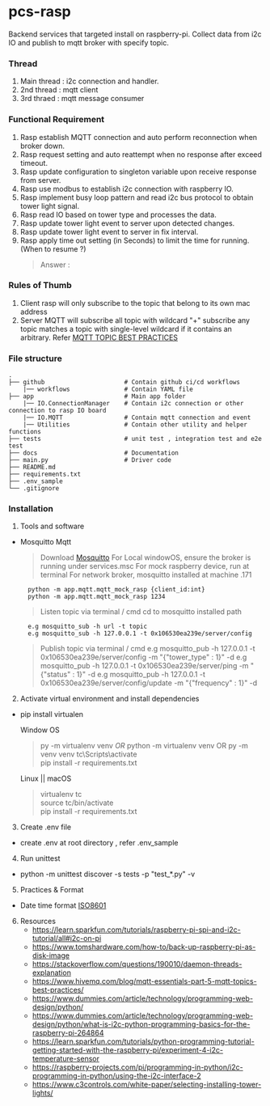 # pcs-rasp
Backend services that targeted install on raspberry-pi. Collect data from i2c IO and publish to mqtt broker with specify topic. 


### Thread
1. Main thread : i2c connection and handler.
2. 2nd thread : mqtt client
3. 3rd thraed : mqtt message consumer

### Functional Requirement
1. Rasp establish MQTT connection and auto perform reconnection when broker down.
2. Rasp request setting and auto reattempt when no response after exceed timeout.
3. Rasp update configuration to singleton variable upon receive response from server.
4. Rasp use modbus to establish i2c connection with raspberry IO.
5. Rasp implement busy loop pattern and read i2c bus protocol to obtain tower light signal.
6. Rasp read IO based on tower type and processes the data.
7. Rasp update tower light event to server upon detected changes.
8. Rasp update tower light event to server in fix interval.
9. Rasp apply time out setting (in Seconds) to limit the time for running. (When to resume ?)
    > Answer :

 
### Rules of Thumb
1. Client rasp will only subscribe to the topic that belong to its own mac address
2. Server MQTT will subscribe all topic with wildcard "+" subscribe any topic matches a topic with single-level wildcard if it contains an arbitrary. Refer [MQTT TOPIC BEST PRACTICES](https://www.hivemq.com/blog/mqtt-essentials-part-5-mqtt-topics-best-practices/)

### File structure
    .
    ├── github                      # Contain github ci/cd workflows
        |── workflows               # Contain YAML file
    ├── app                         # Main app folder
        |── IO.ConnectionManager    # Contain i2c connection or other connection to rasp IO board
        |── IO.MQTT                 # Contain mqtt connection and event
        |── Utilities               # Contain other utility and helper functions 
    ├── tests                       # unit test , integration test and e2e test
    ├── docs                        # Documentation
    ├── main.py                     # Driver code
    ├── README.md
    ├── requirements.txt
    ├── .env_sample
    └── .gitignore

### Installation
1. Tools and software
- Mosquitto Mqtt
    > Download [Mosquitto](https://mosquitto.org/download/)
    > For Local windowOS, ensure the broker is running under services.msc
    > For mock raspberry device, run at terminal 
    > For network broker, mosquitto installed at machine .171

        python -m app.mqtt.mqtt_mock_rasp {client_id:int}
        python -m app.mqtt.mqtt_mock_rasp 1234

    > Listen topic via terminal  / cmd
        cd to mosquitto installed path

        e.g mosquitto_sub -h url -t topic
        e.g mosquitto_sub -h 127.0.0.1 -t 0x106530ea239e/server/config

    > Publish topic via terminal / cmd
        e.g mosquitto_pub -h 127.0.0.1 -t 0x106530ea239e/server/config -m "{\"tower_type\" : 1}" -d
        e.g mosquitto_pub -h 127.0.0.1 -t 0x106530ea239e/server/ping -m "{\"status\" : 1}" -d
        e.g mosquitto_pub -h 127.0.0.1 -t 0x106530ea239e/server/config/update -m "{\"frequency\" : 1}" -d
    
   
2. Activate virtual environment and install dependencies
- pip install virtualen

    Window OS
    > py -m virtualenv venv *OR* python -m virtualenv venv OR py -m venv venv
    > tc\Scripts\activate   
    > pip install -r requirements.txt   

    Linux || macOS
    > virtualenv tc     
    > source tc/bin/activate    
    > pip install -r requirements.txt 

3. Create .env file
- create .env at root directory , refer .env_sample

4. Run unittest 
-  python -m unittest discover -s tests -p "test_*.py" -v

5. Practices & Format
- Date time format [ISO8601](https://www.iso.org/iso-8601-date-and-time-format.html)

6. Resources
    - https://learn.sparkfun.com/tutorials/raspberry-pi-spi-and-i2c-tutorial/all#i2c-on-pi
    - https://www.tomshardware.com/how-to/back-up-raspberry-pi-as-disk-image
    - https://stackoverflow.com/questions/190010/daemon-threads-explanation
    - https://www.hivemq.com/blog/mqtt-essentials-part-5-mqtt-topics-best-practices/
    - https://www.dummies.com/article/technology/programming-web-design/python/
    - https://www.dummies.com/article/technology/programming-web-design/python/what-is-i2c-python-programming-basics-for-the-raspberry-pi-264864
    - https://learn.sparkfun.com/tutorials/python-programming-tutorial-getting-started-with-the-raspberry-pi/experiment-4-i2c-temperature-sensor
    - https://raspberry-projects.com/pi/programming-in-python/i2c-programming-in-python/using-the-i2c-interface-2
    - https://www.c3controls.com/white-paper/selecting-installing-tower-lights/
    


